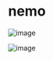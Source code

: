 # nemo
![image](https://drive.google.com/uc?export=view&id=1t8KbA-eahMTjvQ362vUfWNUV-iV3aYKX)

![image](https://drive.google.com/uc?export=view&id=1nOxcbBv8QcTlEUZ89Ahnpo42rhkucGIw)

